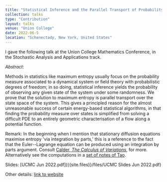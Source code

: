 ```yaml
---
title: "Statistical Inference and the Parallel Transport of Probability"
collection: talks
type: "Contribution"
layout: talks
venue: "Union College"
date: 2022-06-5
location: "Schenectady, New York, United States"
---
```


I gave the following talk at the Union College Mathematics Conference, in the Stochastic Analysis and Applications track.

_Abstract_: 

Methods in statistics like maximum entropy usually focus on the probability measure associated to a dynamical system or field theory with probabilistic degrees of freedom; in so doing, statistical inference yields the probability of observing any given state of the system under some randomness. We prove that the solution to maximum entropy is parallel transport over the state space of the system. This gives a principled reason for the almost unreasonable success of certain energy-based statistical algorithms, in that finding the probability measure over states is simplified from solving a difficult PDE to an entirely geometric characterisation of a flow along a potential function.

Remark: In the beginning when I mention that stationary diffusion equations maximise entropy 'via integration by parts,' this is a reference to the fact that the Euler--Lagrange equation can be produced using an integration by parts argument. Consult [Calder, _The Calculus of Variations_](https://www-users.cse.umn.edu/~jwcalder/CalculusOfVariations.pdf), for more. Alternatively see the computations in a [set of notes of Tao](https://terrytao.wordpress.com/2013/02/05/some-notes-on-bakry-emery-theory/).

Slides: [UCMC Jun 2022.pdf]({{site.files}}/files/UCMC Slides Jun 2022.pdf)

Other details: [link to website](https://www.math.union.edu/~marianop/UnionConference2022/UCMC2022index.html)
